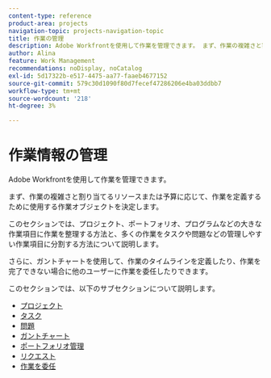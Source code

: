 ```yaml
---
content-type: reference
product-area: projects
navigation-topic: projects-navigation-topic
title: 作業の管理
description: Adobe Workfrontを使用して作業を管理できます。 まず、作業の複雑さと割り当てるリソースまたは予算に応じて、作業を定義するために使用する作業オブジェクトを決定します。 このセクションでは、プロジェクト、ポートフォリオ、プログラムなどの大きな作業項目に作業を整理する方法と、多くの作業をタスクや問題などの管理しやすい作業項目に分割する方法について説明します。 さらに、ガントチャートを使用して、作業のタイムラインを定義したり、作業を完了できない場合に他のユーザーに作業を委任したりできます。
author: Alina
feature: Work Management
recommendations: noDisplay, noCatalog
exl-id: 5d17322b-e517-4475-aa77-faaeb4677152
source-git-commit: 579c30d1090f80d7fecef47286206e4ba03ddbb7
workflow-type: tm+mt
source-wordcount: '218'
ht-degree: 3%

---
```


# 作業情報の管理

Adobe Workfrontを使用して作業を管理できます。

まず、作業の複雑さと割り当てるリソースまたは予算に応じて、作業を定義するために使用する作業オブジェクトを決定します。

このセクションでは、プロジェクト、ポートフォリオ、プログラムなどの大きな作業項目に作業を整理する方法と、多くの作業をタスクや問題などの管理しやすい作業項目に分割する方法について説明します。

さらに、ガントチャートを使用して、作業のタイムラインを定義したり、作業を完了できない場合に他のユーザーに作業を委任したりできます。

このセクションでは、以下のサブセクションについて説明します。

* [プロジェクト](../manage-work/projects/projects-overview.md)
* [タスク](../manage-work/tasks/tasks-overview.md)
* [問題](../manage-work/issues/issues-overview.md)
* [ガントチャート](../manage-work/gantt-chart/the-gantt-chart.md)
* [ポートフォリオ管理](../manage-work/portfolios/portfolio-management-overview.md)
* [リクエスト](../manage-work/requests/requests-overview.md)
* [作業を委任](../manage-work/delegate-work/delegate-work.md)
